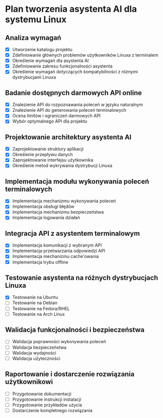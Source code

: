 # Plan tworzenia asystenta AI dla systemu Linux

## Analiza wymagań
- [x] Utworzenie katalogu projektu
- [x] Zdefiniowanie głównych problemów użytkowników Linuxa z terminalem
- [x] Określenie wymagań dla asystenta AI
- [x] Zdefiniowanie zakresu funkcjonalności asystenta
- [x] Określenie wymagań dotyczących kompatybilności z różnymi dystrybucjami Linuxa

## Badanie dostępnych darmowych API online
- [x] Znalezienie API do rozpoznawania poleceń w języku naturalnym
- [x] Znalezienie API do generowania poleceń terminalowych
- [x] Ocena limitów i ograniczeń darmowych API
- [x] Wybór optymalnego API dla projektu

## Projektowanie architektury asystenta AI
- [x] Zaprojektowanie struktury aplikacji
- [x] Określenie przepływu danych
- [x] Zaprojektowanie interfejsu użytkownika
- [x] Określenie metod wykrywania dystrybucji Linuxa

## Implementacja modułu wykonywania poleceń terminalowych
- [x] Implementacja mechanizmu wykonywania poleceń
- [x] Implementacja obsługi błędów
- [x] Implementacja mechanizmu bezpieczeństwa
- [x] Implementacja logowania działań

## Integracja API z asystentem terminalowym
- [x] Implementacja komunikacji z wybranym API
- [x] Implementacja przetwarzania odpowiedzi API
- [x] Implementacja mechanizmu cache'owania
- [x] Implementacja trybu offline

## Testowanie asystenta na różnych dystrybucjach Linuxa
- [x] Testowanie na Ubuntu
- [ ] Testowanie na Debian
- [ ] Testowanie na Fedora/RHEL
- [ ] Testowanie na Arch Linux

## Walidacja funkcjonalności i bezpieczeństwa
- [ ] Walidacja poprawności wykonywania poleceń
- [ ] Walidacja bezpieczeństwa
- [ ] Walidacja wydajności
- [ ] Walidacja użyteczności

## Raportowanie i dostarczenie rozwiązania użytkownikowi
- [ ] Przygotowanie dokumentacji
- [ ] Przygotowanie instrukcji instalacji
- [ ] Przygotowanie przykładów użycia
- [ ] Dostarczenie kompletnego rozwiązania
